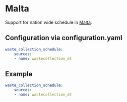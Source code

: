 # Malta

Support for nation wide schedule in [Malta](https://www.wastecollection.mt/).

## Configuration via configuration.yaml

```yaml
waste_collection_schedule:
    sources:
    - name: wastecollection_mt
```


## Example

```yaml
waste_collection_schedule:
    sources:
    - name: wastecollection_mt
```
